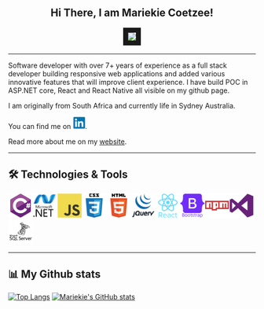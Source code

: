 
<h2 align="center">   Hi There, I am Mariekie Coetzee!</h2>
<p align="center">
<kbd><img src="https://user-images.githubusercontent.com/20985071/115101505-16b10280-9f88-11eb-8c3f-be1ab5b0ffea.gif" border="10px" width="200px"/></kbd></p>

<hr />
<p>Software developer with over 7+ years of experience as a full stack developer building responsive web applications and added various innovative features that will improve client experience. I have build POC in ASP.NET core, React and React Native all visible on my github page.</p>

<p>I am originally from South Africa and currently life in Sydney Australia.  </p>

<p>You can find me on <a href="https://www.linkedin.com/in/mariekie-coetzee-%F0%9F%87%A6%F0%9F%87%BA-41342a2a/"><img src="https://github.com/devicons/devicon/blob/master/icons/linkedin/linkedin-original.svg" alt="linkedIn profile" width="25" height="25"/></a>.</p>

<p>Read more about me on my <a href="http://www.mariekiecoetzee.com">website</a>.</p>

<hr />

 <h2>🛠 Technologies & Tools</h2>
 
<img src="https://github.com/devicons/devicon/blob/master/icons/csharp/csharp-original.svg" alt="c# logo" width="50" height="50" /><img src="https://github.com/devicons/devicon/blob/master/icons/dot-net/dot-net-original-wordmark.svg" alt=".NET logo" width="50" height="50" /><img src="https://github.com/devicons/devicon/blob/master/icons/javascript/javascript-original.svg" alt="Javascript logo" width="50" height="50" /><img src="https://github.com/devicons/devicon/blob/master/icons/css3/css3-original-wordmark.svg" alt="CSS logo" width="50" height="50" /><img src="https://github.com/devicons/devicon/blob/master/icons/html5/html5-original-wordmark.svg" alt="HTML logo" width="50" height="50" /><img src="https://github.com/devicons/devicon/blob/master/icons/jquery/jquery-original-wordmark.svg" alt="jQuery logo" width="50" height="50" /><img src="https://github.com/devicons/devicon/blob/master/icons/react/react-original-wordmark.svg" alt="React logo" width="50" height="50" /><img src="https://github.com/devicons/devicon/blob/master/icons/bootstrap/bootstrap-plain-wordmark.svg" alt="Bootstrap logo" width="50" height="50" /><img src="https://github.com/devicons/devicon/blob/master/icons/npm/npm-original-wordmark.svg" alt="NPM logo" width="50" height="50" /><img src="https://github.com/devicons/devicon/blob/master/icons/visualstudio/visualstudio-plain.svg" alt="Visual Studio" width="50" height="50" /><img src="https://github.com/devicons/devicon/blob/master/icons/microsoftsqlserver/microsoftsqlserver-plain-wordmark.svg" alt="Microsoft SQL logo" width="50" height="50" />  

<hr />

<h2>📊 My Github stats</h2>

[![Top Langs](https://github-readme-stats.vercel.app/api/top-langs/?username=mariekiecoetzee&show_icons=true&theme=radical)](https://github.com/anuraghazra/github-readme-stats)     [![Mariekie's GitHub stats](https://github-readme-stats.vercel.app/api?username=mariekiecoetzee&show_icons=true&theme=radical)](https://github.com/anuraghazra/github-readme-stats)

